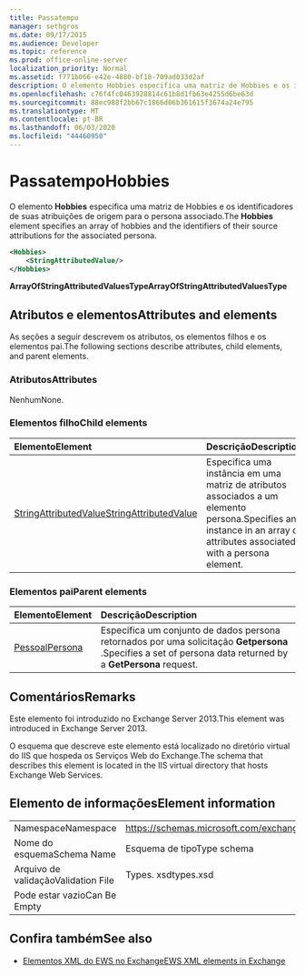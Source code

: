 ```yaml
---
title: Passatempo
manager: sethgros
ms.date: 09/17/2015
ms.audience: Developer
ms.topic: reference
ms.prod: office-online-server
localization_priority: Normal
ms.assetid: f771b066-e42e-4880-bf18-709ad033d2af
description: O elemento Hobbies especifica uma matriz de Hobbies e os identificadores de suas atribuições de origem para o persona associado.
ms.openlocfilehash: c76f4fc0463928814c61b8d1fb63e4255d6be63d
ms.sourcegitcommit: 88ec988f2bb67c1866d06b361615f3674a24e795
ms.translationtype: MT
ms.contentlocale: pt-BR
ms.lasthandoff: 06/03/2020
ms.locfileid: "44460950"
---
```

# <a name="hobbies"></a><span data-ttu-id="8f18e-103">Passatempo</span><span class="sxs-lookup"><span data-stu-id="8f18e-103">Hobbies</span></span>

<span data-ttu-id="8f18e-104">O elemento **Hobbies** especifica uma matriz de Hobbies e os identificadores de suas atribuições de origem para o persona associado.</span><span class="sxs-lookup"><span data-stu-id="8f18e-104">The **Hobbies** element specifies an array of hobbies and the identifiers of their source attributions for the associated persona.</span></span> 
  
```XML
<Hobbies>
    <StringAttributedValue/>
</Hobbies>
```

 <span data-ttu-id="8f18e-105">**ArrayOfStringAttributedValuesType**</span><span class="sxs-lookup"><span data-stu-id="8f18e-105">**ArrayOfStringAttributedValuesType**</span></span>
## <a name="attributes-and-elements"></a><span data-ttu-id="8f18e-106">Atributos e elementos</span><span class="sxs-lookup"><span data-stu-id="8f18e-106">Attributes and elements</span></span>

<span data-ttu-id="8f18e-107">As seções a seguir descrevem os atributos, os elementos filhos e os elementos pai.</span><span class="sxs-lookup"><span data-stu-id="8f18e-107">The following sections describe attributes, child elements, and parent elements.</span></span>
  
### <a name="attributes"></a><span data-ttu-id="8f18e-108">Atributos</span><span class="sxs-lookup"><span data-stu-id="8f18e-108">Attributes</span></span>

<span data-ttu-id="8f18e-109">Nenhum</span><span class="sxs-lookup"><span data-stu-id="8f18e-109">None.</span></span>
  
### <a name="child-elements"></a><span data-ttu-id="8f18e-110">Elementos filho</span><span class="sxs-lookup"><span data-stu-id="8f18e-110">Child elements</span></span>

|<span data-ttu-id="8f18e-111">**Elemento**</span><span class="sxs-lookup"><span data-stu-id="8f18e-111">**Element**</span></span>|<span data-ttu-id="8f18e-112">**Descrição**</span><span class="sxs-lookup"><span data-stu-id="8f18e-112">**Description**</span></span>|
|:-----|:-----|
|[<span data-ttu-id="8f18e-113">StringAttributedValue</span><span class="sxs-lookup"><span data-stu-id="8f18e-113">StringAttributedValue</span></span>](stringattributedvalue.md) <br/> |<span data-ttu-id="8f18e-114">Especifica uma instância em uma matriz de atributos associados a um elemento persona.</span><span class="sxs-lookup"><span data-stu-id="8f18e-114">Specifies an instance in an array of attributes associated with a persona element.</span></span>  <br/> |
   
### <a name="parent-elements"></a><span data-ttu-id="8f18e-115">Elementos pai</span><span class="sxs-lookup"><span data-stu-id="8f18e-115">Parent elements</span></span>

|<span data-ttu-id="8f18e-116">**Elemento**</span><span class="sxs-lookup"><span data-stu-id="8f18e-116">**Element**</span></span>|<span data-ttu-id="8f18e-117">**Descrição**</span><span class="sxs-lookup"><span data-stu-id="8f18e-117">**Description**</span></span>|
|:-----|:-----|
|[<span data-ttu-id="8f18e-118">Pessoal</span><span class="sxs-lookup"><span data-stu-id="8f18e-118">Persona</span></span>](persona.md) <br/> |<span data-ttu-id="8f18e-119">Especifica um conjunto de dados persona retornados por uma solicitação **Getpersona** .</span><span class="sxs-lookup"><span data-stu-id="8f18e-119">Specifies a set of persona data returned by a **GetPersona** request.</span></span>  <br/> |
   
## <a name="remarks"></a><span data-ttu-id="8f18e-120">Comentários</span><span class="sxs-lookup"><span data-stu-id="8f18e-120">Remarks</span></span>

<span data-ttu-id="8f18e-121">Este elemento foi introduzido no Exchange Server 2013.</span><span class="sxs-lookup"><span data-stu-id="8f18e-121">This element was introduced in Exchange Server 2013.</span></span>
  
<span data-ttu-id="8f18e-122">O esquema que descreve este elemento está localizado no diretório virtual do IIS que hospeda os Serviços Web do Exchange.</span><span class="sxs-lookup"><span data-stu-id="8f18e-122">The schema that describes this element is located in the IIS virtual directory that hosts Exchange Web Services.</span></span>
  
## <a name="element-information"></a><span data-ttu-id="8f18e-123">Elemento de informações</span><span class="sxs-lookup"><span data-stu-id="8f18e-123">Element information</span></span>

|||
|:-----|:-----|
|<span data-ttu-id="8f18e-124">Namespace</span><span class="sxs-lookup"><span data-stu-id="8f18e-124">Namespace</span></span>  <br/> |https://schemas.microsoft.com/exchange/services/2006/types  <br/> |
|<span data-ttu-id="8f18e-125">Nome do esquema</span><span class="sxs-lookup"><span data-stu-id="8f18e-125">Schema Name</span></span>  <br/> |<span data-ttu-id="8f18e-126">Esquema de tipo</span><span class="sxs-lookup"><span data-stu-id="8f18e-126">Type schema</span></span>  <br/> |
|<span data-ttu-id="8f18e-127">Arquivo de validação</span><span class="sxs-lookup"><span data-stu-id="8f18e-127">Validation File</span></span>  <br/> |<span data-ttu-id="8f18e-128">Types. xsd</span><span class="sxs-lookup"><span data-stu-id="8f18e-128">types.xsd</span></span>  <br/> |
|<span data-ttu-id="8f18e-129">Pode estar vazio</span><span class="sxs-lookup"><span data-stu-id="8f18e-129">Can Be Empty</span></span>  <br/> ||
   
## <a name="see-also"></a><span data-ttu-id="8f18e-130">Confira também</span><span class="sxs-lookup"><span data-stu-id="8f18e-130">See also</span></span>



- [<span data-ttu-id="8f18e-131">Elementos XML do EWS no Exchange</span><span class="sxs-lookup"><span data-stu-id="8f18e-131">EWS XML elements in Exchange</span></span>](ews-xml-elements-in-exchange.md)

